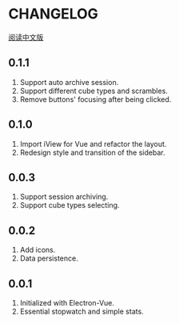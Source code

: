 # CHANGELOG

[阅读中文版](./CHANGELOG_zh-CN.md)

## 0.1.1

1. Support auto archive session.
1. Support different cube types and scrambles.
1. Remove buttons' focusing after being clicked.

## 0.1.0

1. Import iView for Vue and refactor the layout.
1. Redesign style and transition of the sidebar.

## 0.0.3

1. Support session archiving.
1. Support cube types selecting.

## 0.0.2

1. Add icons.
1. Data persistence.

## 0.0.1

1. Initialized with Electron-Vue.
1. Essential stopwatch and simple stats.
